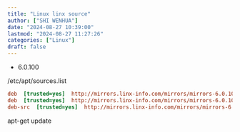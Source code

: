 ```yaml
---
title: "Linux linx source"
author: ["SHI WENHUA"]
date: "2024-08-27 10:39:00"
lastmod: "2024-08-27 11:27:26"
categories: ["Linux"]
draft: false
---
```


-   6.0.100

/etc/apt/sources.list

```cfg
deb  [trusted=yes]  http://mirrors.linx-info.com/mirrors/mirrors-6.0.100/linx/   buster  main
deb  [trusted=yes]  http://mirrors.linx-info.com/mirrors/mirrors-6.0.100/base  buster main contrib non-free
deb-src  [trusted=yes]  http://mirrors.linx-info.com/mirrors/mirrors-6.0.100/base  buster main contrib non-free
```

apt-get update
